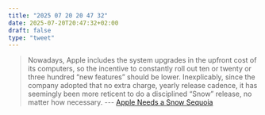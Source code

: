 ```yaml
---
title: "2025 07 20 20 47 32"
date: 2025-07-20T20:47:32+02:00
draft: false
type: "tweet"
---
```

> Nowadays, Apple includes the system upgrades in the upfront cost of its computers, so the incentive to constantly roll out ten or twenty or three hundred “new features” should be lower. Inexplicably, since the company adopted that no extra charge, yearly release cadence, it has seemingly been more reticent to do a disciplined “Snow” release, no matter how necessary. --- [Apple Needs a Snow Sequoia](https://reviews.ofb.biz/safari/article/1300.html)
